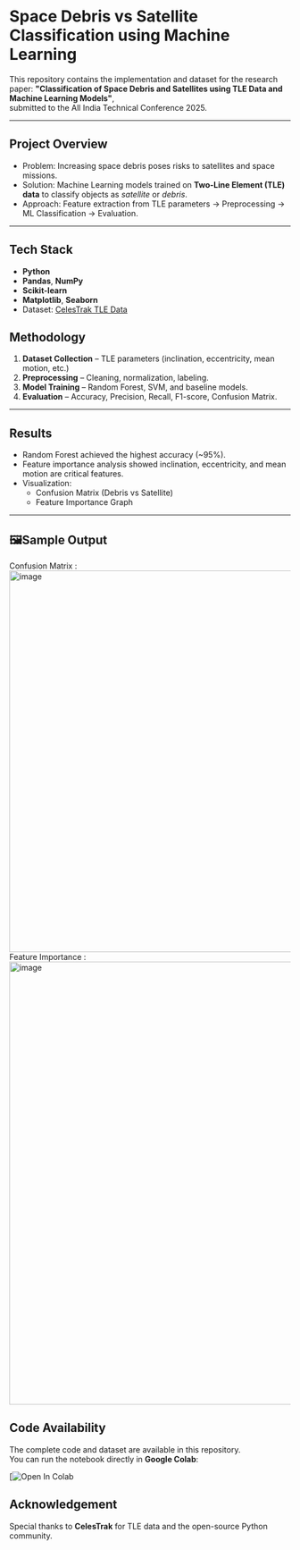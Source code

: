 # Space Debris vs Satellite Classification using Machine Learning

This repository contains the implementation and dataset for the research paper:
**"Classification of Space Debris and Satellites using TLE Data and Machine Learning Models"**,  
submitted to the All India Technical Conference 2025.

---

## Project Overview
- Problem: Increasing space debris poses risks to satellites and space missions.
- Solution: Machine Learning models trained on **Two-Line Element (TLE) data** to classify objects as *satellite* or *debris*.
- Approach: Feature extraction from TLE parameters → Preprocessing → ML Classification → Evaluation.

---

## Tech Stack
- **Python**
- **Pandas**, **NumPy**
- **Scikit-learn**
- **Matplotlib**, **Seaborn**
- Dataset: [CelesTrak TLE Data](https://www.celestrak.com/)


## Methodology
1. **Dataset Collection** – TLE parameters (inclination, eccentricity, mean motion, etc.)
2. **Preprocessing** – Cleaning, normalization, labeling.
3. **Model Training** – Random Forest, SVM, and baseline models.
4. **Evaluation** – Accuracy, Precision, Recall, F1-score, Confusion Matrix.

---

## Results
- Random Forest achieved the highest accuracy (~95%).
- Feature importance analysis showed inclination, eccentricity, and mean motion are critical features.
- Visualization:
  - Confusion Matrix (Debris vs Satellite)
  - Feature Importance Graph

---

## 🖼Sample Output

Confusion Matrix : <img width="815" height="683" alt="image" src="https://github.com/user-attachments/assets/fe3d1450-2cc6-46ea-9bb4-3ad874ff3760" />
Feature Importance : <img width="834" height="793" alt="image" src="https://github.com/user-attachments/assets/5dcdf2a8-b1be-4f2e-bf92-a9c2fcb480c7" />


## Code Availability
The complete code and dataset are available in this repository.  
You can run the notebook directly in **Google Colab**:

[![Open In Colab](https://colab.research.google.com/drive/13iTZWhPVeJsDdRiJGYCONtQYVeDlCsr0?usp=sharing)


## Acknowledgement
Special thanks to **CelesTrak** for TLE data and the open-source Python community.
